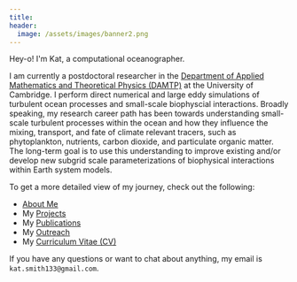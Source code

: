 ```yaml
---
title:
header:
  image: /assets/images/banner2.png
---
```


Hey-o! I'm Kat, a computational oceanographer.

I am currently a postdoctoral researcher in the [Department of Applied Mathematics and Theoretical Physics (DAMTP)][] at the University of Cambridge. I perform direct numerical and large eddy simulations of turbulent ocean processes and small-scale biophyscial interactions. Broadly speaking, my research career path has been towards understanding small-scale turbulent processes within the ocean and how they influence the mixing, transport, and fate of climate relevant tracers, such as phytoplankton, nutrients, carbon dioxide, and particulate organic matter. The long-term goal is to use this understanding to improve existing and/or develop new subgrid scale parameterizations of biophysical interactions within Earth system models.

To get a more detailed view of my journey, check out the following:

* [About Me][]
* My [Projects][]
* My [Publications][]
* My [Outreach][]
* My [Curriculum Vitae (CV)][]

If you have any questions or want to chat about anything, my email is `kat.smith133@gmail.com`.

[Department of Applied Mathematics and Theoretical Physics (DAMTP)]: http://www.damtp.cam.ac.uk/
[Mathematical Underpinning of Stratified Turbulence (MUST)]: http://www.damtp.cam.ac.uk//research/env/must/content/index.html
[About Me]: /about/
[Projects]: /projects/
[Publications]: /publications/
[Outreach]: /outreach/
[Curriculum Vitae (CV)]: /assets/pdf/SmithCV.pdf